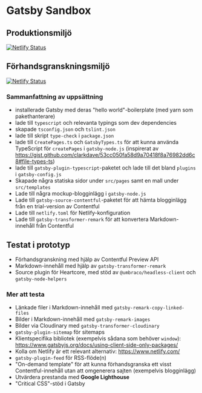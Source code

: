 # Gatsby Sandbox

## Produktionsmiljö
[![Netlify Status](https://api.netlify.com/api/v1/badges/4dedf9af-e9d5-4a01-9720-8d652b88a3c4/deploy-status)](https://app.netlify.com/sites/gatsby-sandbox/deploys)

## Förhandsgranskningsmiljö
[![Netlify Status](https://api.netlify.com/api/v1/badges/fec68423-f7dc-4a53-9344-1dc3bc4dcd5a/deploy-status)](https://app.netlify.com/sites/gatsby-sandbox-preview/deploys)

### Sammanfattning av uppsättning
* installerade Gatsby med deras "hello world"-boilerplate (med yarn som pakethanterare)
* lade till `typescript` och relevanta typings som dev dependencies
* skapade `tsconfig.json` och `tslint.json`
* lade till skript `type-check` i `package.json`
* lade till `CreatePages.ts` och `GatsbyTypes.ts` för att kunna använda TypeScript för `createPages` i `gatsby-node.js` (inspirerat av https://gist.github.com/clarkdave/53cc050fa58d9a70418f8a76982dd6c8#file-types-ts)
* lade till `gatsby-plugin-typescript`-paketet och lade till det bland `plugins` i `gatsby-config.js`
* Skapade några statiska sidor under `src/pages` samt en mall under `src/templates`
* Lade till några mockup-blogginlägg i `gatsby-node.js`
* Lade till `gatsby-source-contentful`-paketet för att hämta blogginlägg från en trial-version av Contentful
* Lade till `netlify.toml` för Netlify-konfiguration
* Lade till `gatsby-transformer-remark` för att konvertera Markdown-innehåll från Contentful

## Testat i prototyp
* Förhandsgranskning med hjälp av Contentful Preview API
* Markdown-innehåll med hjälp av `gatsby-transformer-remark`
* Source plugin för Heartcore, med stöd av `@umbraco/headless-client` och `gatsby-node-helpers`

### Mer att testa
* Länkade filer i Markdown-innehåll med `gatsby-remark-copy-linked-files`
* Bilder i Markdown-innehåll med `gatsby-remark-images`
* Bilder via Cloudinary med `gatsby-transformer-cloudinary` 
* `gatsby-plugin-sitemap` för sitemaps
* Klientspecifika bibliotek (exempelvis sådana som behöver `window`): https://www.gatsbyjs.org/docs/using-client-side-only-packages/
* Kolla om Netlify är ett relevant alternativ: https://www.netlify.com/
* `gatsby-plugin-feed` för RSS-flöde(n)
* "On-demand template" för att kunna förhandsgranska ett visst Contentful-innehåll utan att omgenerera sajten (exempelvis blogginlägg)
* Utvärdera prestanda med **Google Lighthouse**
* "Critical CSS"-stöd i Gatsby